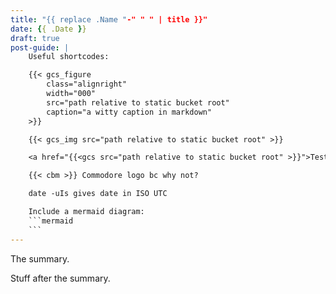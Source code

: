 ```yaml
---
title: "{{ replace .Name "-" " " | title }}"
date: {{ .Date }}
draft: true
post-guide: |
    Useful shortcodes:

    {{< gcs_figure 
        class="alignright"
        width="000"
        src="path relative to static bucket root"
        caption="a witty caption in markdown"
    >}}

    {{< gcs_img src="path relative to static bucket root" >}}

    <a href="{{<gcs src="path relative to static bucket root" >}}">Test GCS link</a>

    {{< cbm >}} Commodore logo bc why not?

    date -uIs gives date in ISO UTC

    Include a mermaid diagram:
    ```mermaid
    ```
---
```


The summary.

<!--more-->

Stuff after the summary.
